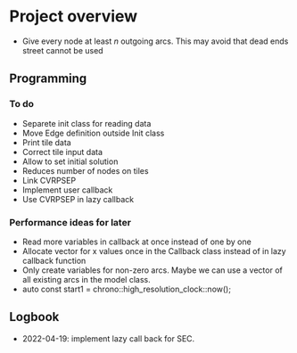 #  Project overview

- Give every node at least _n_ outgoing arcs. This may avoid that dead ends street cannot be used

## Programming

### To do
- Separete init class for reading data
- Move Edge definition outside Init class
- Print tile data
- Correct tile input data
- Allow to set initial solution
- Reduces number of nodes on tiles
- Link CVRPSEP
- Implement user callback
- Use CVRPSEP in lazy callback

### Performance ideas for later
- Read more variables in callback at once instead of one by one
- Allocate vector for x values once in the Callback class instead of in lazy callback function
- Only create variables for non-zero arcs. Maybe we can use a vector of all existing arcs in the model class.
- auto const start1 = chrono::high_resolution_clock::now();

## Logbook
- 2022-04-19: implement lazy call back for SEC.
